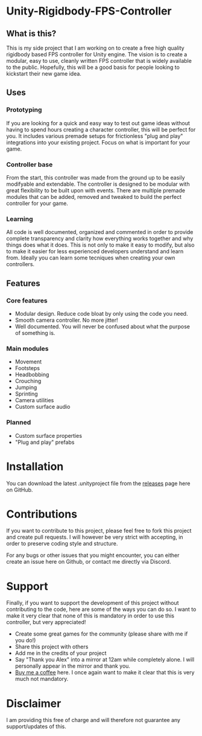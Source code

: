 # Unity-Rigidbody-FPS-Controller
## What is this?
This is my side project that I am working on to create a free high quality rigidbody based FPS controller for Unity engine. The vision is to create a modular, easy to use,
cleanly written FPS controller that is widely available to the public. Hopefully, this will be a good basis for people looking to kickstart their new game idea.

## Uses
### Prototyping
If you are looking for a quick and easy way to test out game ideas without having to spend hours creating a character controller, this will be perfect for you. It includes
various premade setups for frictionless "plug and play" integrations into your existing project. Focus on what is important for your game.

### Controller base
From the start, this controller was made from the ground up to be easily modifyable and extendable. The controller is designed to be modular with great flexibility to be built
upon with events. There are multiple premade modules that can be added, removed and tweaked to build the perfect controller for your game.

### Learning
All code is well documented, organized and commented in order to provide complete transparency and clarity how everything works together and why things does what it does. This
is not only to make it easy to modify, but also to make it easier for less experienced developers understand and learn from. Ideally you can learn some tecniques when creating
your own controllers.

## Features
### Core features
* Modular design. Reduce code bloat by only using the code you need.
* Smooth camera controller. No more jitter!
* Well documented. You will never be confused about what the purpose of something is.

### Main modules
* Movement
* Footsteps
* Headbobbing
* Crouching
* Jumping
* Sprinting
* Camera utilities
* Custom surface audio

### Planned
* Custom surface properties
* "Plug and play" prefabs

# Installation
You can download the latest .unityproject file from the [releases](https://github.com/agroth01/Unity-Rigidbody-FPS-Controller/releases/tag/Pre-releases) page here on GitHub.

# Contributions
If you want to contribute to this project, please feel free to fork this project and create pull requests. I will however be very strict with accepting, in order to preserve 
coding style and structure.

For any bugs or other issues that you might encounter, you can either create an issue here on Github, or contact me directly via Discord.

# Support
Finally, if you want to support the development of this project without contributing to the code, here are some of the ways you can do so. I want to make it very clear that
none of this is mandatory in order to use this controller, but very appreciated!
* Create some great games for the community (please share with me if you do!)
* Share this project with others
* Add me in the credits of your project
* Say "Thank you Alex" into a mirror at 12am while completely alone. I will personally appear in the mirror and thank you.
* [Buy me a coffee](https://www.buymeacoffee.com/HP3Byv4s7H) here. I once again want to make it clear that this is very much not mandatory.

# Disclaimer
I am providing this free of charge and will therefore not guarantee any support/updates of this. 
